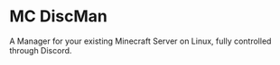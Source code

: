 # MC DiscMan
A Manager for your existing Minecraft Server on Linux, fully controlled through Discord.
